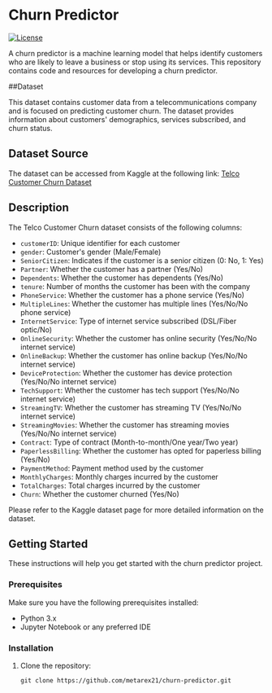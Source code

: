 # Churn Predictor

[![License](https://img.shields.io/badge/license-MIT-blue.svg)](https://opensource.org/licenses/MIT)

A churn predictor is a machine learning model that helps identify customers who are likely to leave a business or stop using its services. This repository contains code and resources for developing a churn predictor.

##Dataset

This dataset contains customer data from a telecommunications company and is focused on predicting customer churn. The dataset provides information about customers' demographics, services subscribed, and churn status.

## Dataset Source

The dataset can be accessed from Kaggle at the following link:
[Telco Customer Churn Dataset](https://www.kaggle.com/datasets/blastchar/telco-customer-churn)

## Description

The Telco Customer Churn dataset consists of the following columns:

- `customerID`: Unique identifier for each customer
- `gender`: Customer's gender (Male/Female)
- `SeniorCitizen`: Indicates if the customer is a senior citizen (0: No, 1: Yes)
- `Partner`: Whether the customer has a partner (Yes/No)
- `Dependents`: Whether the customer has dependents (Yes/No)
- `tenure`: Number of months the customer has been with the company
- `PhoneService`: Whether the customer has a phone service (Yes/No)
- `MultipleLines`: Whether the customer has multiple lines (Yes/No/No phone service)
- `InternetService`: Type of internet service subscribed (DSL/Fiber optic/No)
- `OnlineSecurity`: Whether the customer has online security (Yes/No/No internet service)
- `OnlineBackup`: Whether the customer has online backup (Yes/No/No internet service)
- `DeviceProtection`: Whether the customer has device protection (Yes/No/No internet service)
- `TechSupport`: Whether the customer has tech support (Yes/No/No internet service)
- `StreamingTV`: Whether the customer has streaming TV (Yes/No/No internet service)
- `StreamingMovies`: Whether the customer has streaming movies (Yes/No/No internet service)
- `Contract`: Type of contract (Month-to-month/One year/Two year)
- `PaperlessBilling`: Whether the customer has opted for paperless billing (Yes/No)
- `PaymentMethod`: Payment method used by the customer
- `MonthlyCharges`: Monthly charges incurred by the customer
- `TotalCharges`: Total charges incurred by the customer
- `Churn`: Whether the customer churned (Yes/No)

Please refer to the Kaggle dataset page for more detailed information on the dataset.

## Getting Started

These instructions will help you get started with the churn predictor project.

### Prerequisites

Make sure you have the following prerequisites installed:

- Python 3.x
- Jupyter Notebook or any preferred IDE

### Installation

1. Clone the repository:

   ```shell
   git clone https://github.com/metarex21/churn-predictor.git
